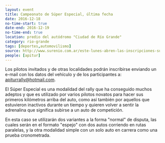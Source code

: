 ```yaml
---
layout: event 
title: Campeonato de Súper Especial, última fecha
date: 2016-12-18
no-time-start: true
date-end: 2016-12-19
no-time-end: true
location: predio del autódromo "Ciudad de Río Grande"
category: rio-grande
tags: [deportes,automovilismo]
source: http://www.surenio.com.ar/este-lunes-abren-las-inscripciones-super-especial/
people: [apitur]
---
```



Los pilotos invitados y de otras localidades podrán inscribirse enviando un e-mail con los datos del vehículo y de los participantes a: apiturrally@hotmail.com.

El Súper Especial es una modalidad del rally que ha conseguido muchos adeptos y que es utilizado por varios pilotos novatos para hacer sus primeros kilómetros arriba del auto, como así también por aquellos que estuvieron inactivos durante un tiempo y quieren volver a sentir la adrenalina que significa subirse a un auto de competición.

En esta caso se utilizarán dos variantes a la forma "normal" de disputa, las cuales serán en el formato "espejo" con dos autos corriendo en rutas paralelas, y la otra modalidad simple con un solo auto en carrera como una prueba cronometrada.